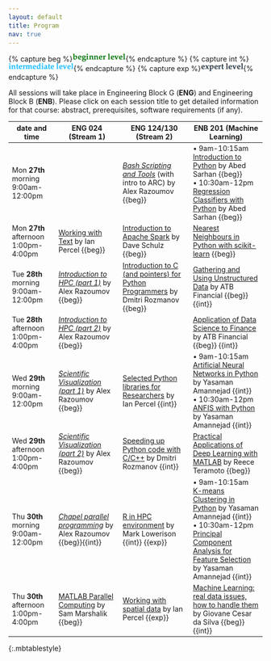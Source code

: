 ```yaml
---
layout: default
title: Program
nav: true
---
```


{% capture beg %}![beginner](images/beginner.png){% endcapture %}
{% capture int %}![intermediate](images/intermediate.png){% endcapture %}
{% capture exp %}![expert](images/expert.png){% endcapture %}

All sessions will take place in Engineering Block G (**ENG**) and Engineering Block B (**ENB**). Please
click on each session title to get detailed information for that course: abstract, prerequisites,
software requirements (if any).

| date and time | ENG 024 (Stream 1) | ENG 124/130 (Stream 2) | ENB 201 (Machine Learning) |
| ------------- | --------------- | ----------------- | ----------------- |
| Mon **27th** morning 9:00am-12:00pm | | [*Bash Scripting and Tools*](bash) (with intro to ARC) by Alex Razoumov {{beg}} | • 9am-10:15am [Introduction to Python](introPython) by Abed Sarhan {{beg}} <br> • 10:30am-12pm [Regression Classifiers with Python](regressionClassifiers) by Abed Sarhan {{beg}} |
| Mon **27th** afternoon 1:00pm-4:00pm | [Working with Text](working_with_text) by Ian Percel {{beg}} | [Introduction to Apache Spark](intro_to_spark) by Dave Schulz {{beg}} | [Nearest Neighbours in Python with scikit-learn](nearestNeighbours) {{beg}} |
| Tue **28th** morning 9:00am-12:00pm | [*Introduction to HPC (part 1)*](introHPC) by Alex Razoumov {{beg}} | [Introduction to C (and pointers) for Python Programmers](abstract-c-for-python) by Dmitri Rozmanov {{beg}} | [Gathering and Using Unstructured Data](atb_2) by ATB Financial {{beg}} {{int}} |
| Tue **28th** afternoon 1:00pm-4:00pm | [*Introduction to HPC (part 2)*](introHPC) by Alex Razoumov {{beg}} | |  [Application of Data Science to Finance](atb_1) by ATB Financial {{beg}} {{int}} |
| Wed **29th** morning 9:00am-12:00pm | [*Scientific Visualization (part 1)*](visualization) by Alex Razoumov {{beg}} | [Selected Python libraries for Researchers](python_libraries_research) by Ian Percel {{int}} | • 9am-10:15am [Artificial Neural Networks in Python](artificialNeuralNetworks) by Yasaman Amannejad {{int}} <br> • 10:30am-12pm [ANFIS with Python](anfis) by Yasaman Amannejad {{int}} |
| Wed **29th** afternoon 1:00pm-4:00pm | [*Scientific Visualization (part 2)*](visualization) by Alex Razoumov {{beg}} | [Speeding up Python code with C/C++](abstract-speedup-python) by Dmitri Rozmanov {{int}} | [Practical Applications of Deep Learning with MATLAB](deepLearningMatlab) by Reece Teramoto {{beg}} |
| Thu **30th** morning 9:00am-12:00pm | [*Chapel parallel programming*](chapel) by Alex Razoumov {{beg}}{{int}}| [R in HPC environment](r_in_hpc) by Mark Lowerison {{int}} {{exp}} | • 9am-10:15am [K-means Clustering in Python](kmeansClustering) by Yasaman Amannejad {{int}} <br> • 10:30am-12pm [Principal Component Analysis for Feature Selection](principalComponentAnalysis) by Yasaman Amannejad {{int}} |
| Thu **30th** afternoon 1:00pm-4:00pm | [MATLAB Parallel Computing](parallelMatlab) by Sam Marshalik {{beg}} | [Working with spatial data](working_with_spatial) by Ian Percel {{exp}} | [Machine Learning: real data issues, how to handle them](dataIssues) by Giovane Cesar da Silva {{beg}}{{int}} |
{:.mbtablestyle}

&nbsp;

<!-- <strike>Python scripting for Scientists</strike> -->
